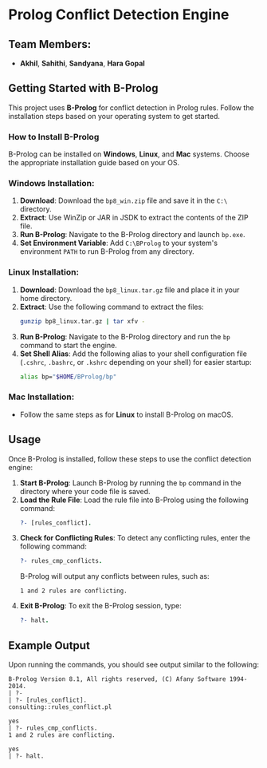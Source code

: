 # Prolog Conflict Detection Engine

## Team Members:

- **Akhil**, **Sahithi**, **Sandyana**, **Hara Gopal**

## Getting Started with B-Prolog

This project uses **B-Prolog** for conflict detection in Prolog rules. Follow the installation steps based on your operating system to get started.

### How to Install B-Prolog

B-Prolog can be installed on **Windows**, **Linux**, and **Mac** systems. Choose the appropriate installation guide based on your OS.

### Windows Installation:

1. **Download**: Download the `bp8_win.zip` file and save it in the `C:\` directory.
2. **Extract**: Use WinZip or JAR in JSDK to extract the contents of the ZIP file.
3. **Run B-Prolog**: Navigate to the B-Prolog directory and launch `bp.exe`.
4. **Set Environment Variable**: Add `C:\BProlog` to your system's environment `PATH` to run B-Prolog from any directory.

### Linux Installation:

1. **Download**: Download the `bp8_linux.tar.gz` file and place it in your home directory.
2. **Extract**: Use the following command to extract the files:
   ```bash
   gunzip bp8_linux.tar.gz | tar xfv -
   ```
3. **Run B-Prolog**: Navigate to the B-Prolog directory and run the `bp` command to start the engine.
4. **Set Shell Alias**: Add the following alias to your shell configuration file (`.cshrc`, `.bashrc`, or `.kshrc` depending on your shell) for easier startup:
   ```bash
   alias bp="$HOME/BProlog/bp"
   ```

### Mac Installation:

- Follow the same steps as for **Linux** to install B-Prolog on macOS.

## Usage

Once B-Prolog is installed, follow these steps to use the conflict detection engine:

1. **Start B-Prolog**: Launch B-Prolog by running the `bp` command in the directory where your code file is saved.
2. **Load the Rule File**: Load the rule file into B-Prolog using the following command:
   ```prolog
   ?- [rules_conflict].
   ```
3. **Check for Conflicting Rules**: To detect any conflicting rules, enter the following command:
   ```prolog
   ?- rules_cmp_conflicts.
   ```
   B-Prolog will output any conflicts between rules, such as:
   ```
   1 and 2 rules are conflicting.
   ```
4. **Exit B-Prolog**: To exit the B-Prolog session, type:
   ```prolog
   ?- halt.
   ```

## Example Output

Upon running the commands, you should see output similar to the following:

```
B-Prolog Version 8.1, All rights reserved, (C) Afany Software 1994-2014.
| ?-
| ?- [rules_conflict].
consulting::rules_conflict.pl

yes
| ?- rules_cmp_conflicts.
1 and 2 rules are conflicting.

yes
| ?- halt.
```

